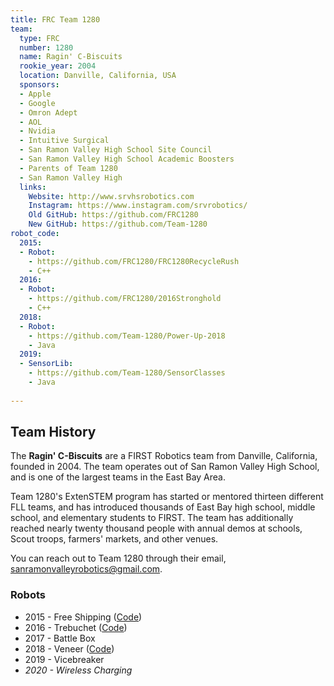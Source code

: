 ```yaml
---
title: FRC Team 1280
team:
  type: FRC
  number: 1280
  name: Ragin' C-Biscuits
  rookie_year: 2004
  location: Danville, California, USA
  sponsors:
  - Apple
  - Google
  - Omron Adept
  - AOL
  - Nvidia
  - Intuitive Surgical
  - San Ramon Valley High School Site Council
  - San Ramon Valley High School Academic Boosters
  - Parents of Team 1280
  - San Ramon Valley High
  links:
    Website: http://www.srvhsrobotics.com
    Instagram: https://www.instagram.com/srvrobotics/
    Old GitHub: https://github.com/FRC1280
    New GitHub: https://github.com/Team-1280
robot_code:
  2015:
  - Robot:
    - https://github.com/FRC1280/FRC1280RecycleRush
    - C++
  2016:
  - Robot:
    - https://github.com/FRC1280/2016Stronghold
    - C++
  2018:
  - Robot:
    - https://github.com/Team-1280/Power-Up-2018
    - Java
  2019:
  - SensorLib:
    - https://github.com/Team-1280/SensorClasses
    - Java
  
---
```


## Team History

The **Ragin' C-Biscuits** are a FIRST Robotics team from Danville, California, founded in 2004\. The team operates out of San Ramon Valley High School, and is one of the largest teams in the East Bay Area.

Team 1280's ExtenSTEM program has started or mentored thirteen different FLL teams, and has introduced thousands of East Bay high school, middle school, and elementary students to FIRST\. The team has additionally reached nearly twenty thousand people with annual demos at schools, Scout troops, farmers' markets, and other venues. 

You can reach out to Team 1280 through their email, [sanramonvalleyrobotics@gmail.com](mailto:sanramonvalleyrobotics@gmail.com).

### Robots

- 2015 - Free Shipping ([Code](https://github.com/FRC1280/FRC1280RecycleRush))
- 2016 - Trebuchet ([Code](https://github.com/FRC1280/2016Stronghold))
- 2017 - Battle Box 
- 2018 - Veneer ([Code](https://github.com/Team-1280/Power-Up-2018))
- 2019 - Vicebreaker
- *2020 - Wireless Charging*
